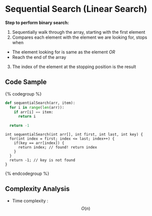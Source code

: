 # Sequential Search (Linear Search)

**Step to perform binary search:**
1. Sequentially walk through the array, starting with the first element
2. Compares each element with the element we are looking for, stops when
  * The element looking for is same as the element *OR*
  * Reach the end of the array
3. The index of the element at the stopping position is the result

## Code Sample

{% codegroup %}
```Python
def sequentialSearch(arr, item):
  for i in range(len(arr)):
    if arr[i] == item:
      return i
  
  return -1
```

```cpp::C++
int sequentialSearch(int arr[], int first, int last, int key) {
  for(int index = first; index <= last; index++) {
    if(key == arr[index]) {
      return index; // found! return index
    }
  }
  return -1; // key is not found
}
```
{% endcodegroup %}

## Complexity Analysis

* Time complexity : $${O}(n)$$
